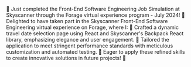🔹 Just completed the Front-End Software Engineering Job Simulation at Skyscanner through the Forage virtual experience program - July 2024!
🔹 Delighted to have taken part in the Skyscanner Front-End Software Engineering virtual experience on Forage, where I:
🔸 Crafted a dynamic travel date selection page using React and Skyscanner's Backpack React library, emphasizing elegance and user engagement.
🔸 Tailored the application to meet stringent performance standards with meticulous customization and automated testing.
🔸 Eager to apply these refined skills to create innovative solutions in future projects! 🌟

